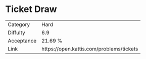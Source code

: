 # Ticket Draw

<table>
    <tr>
        <td>Category</td>
        <td>Hard</td>
    </tr>
    <tr>
        <td>Diffulty</td>
        <td>6.9</td>
    </tr>
    <tr>
        <td>Acceptance</td>
        <td>21.69 %</td>
    </tr>
    <tr>
        <td>Link</td>
        <td>https://open.kattis.com/problems/tickets</td>
    </tr>
</table>